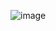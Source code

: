 ![image](https://github.com/Sulekha231/100-days-of-rtl/assets/96179625/da33e6f2-5c31-4cb0-af07-d8034163e16f)
